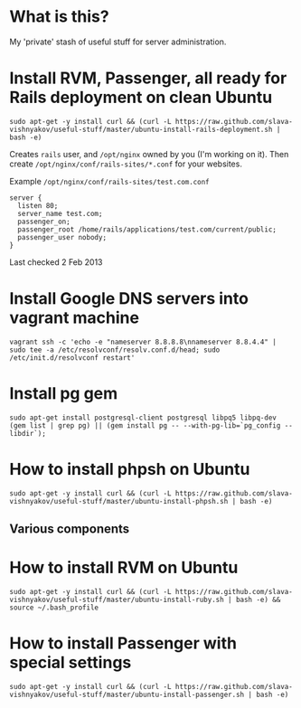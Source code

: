 What is this?
===

My 'private' stash of useful stuff for server administration.

Install RVM, Passenger, all ready for Rails deployment on clean Ubuntu
===

    sudo apt-get -y install curl && (curl -L https://raw.github.com/slava-vishnyakov/useful-stuff/master/ubuntu-install-rails-deployment.sh | bash -e)

Creates `rails` user, and `/opt/nginx` owned by you (I'm working on it). Then create `/opt/nginx/conf/rails-sites/*.conf` for your websites.

Example `/opt/nginx/conf/rails-sites/test.com.conf`

    server {
      listen 80;
      server_name test.com;
      passenger_on;
      passenger_root /home/rails/applications/test.com/current/public;
      passenger_user nobody;
    }

Last checked 2 Feb 2013

Install Google DNS servers into vagrant machine
===

    vagrant ssh -c 'echo -e "nameserver 8.8.8.8\nnameserver 8.8.4.4" | sudo tee -a /etc/resolvconf/resolv.conf.d/head; sudo /etc/init.d/resolvconf restart'

Install pg gem
===

    sudo apt-get install postgresql-client postgresql libpq5 libpq-dev
    (gem list | grep pg) || (gem install pg -- --with-pg-lib=`pg_config --libdir`);

How to install phpsh on Ubuntu
===

    sudo apt-get -y install curl && (curl -L https://raw.github.com/slava-vishnyakov/useful-stuff/master/ubuntu-install-phpsh.sh | bash -e)

Various components
---

How to install RVM on Ubuntu
===

    sudo apt-get -y install curl && (curl -L https://raw.github.com/slava-vishnyakov/useful-stuff/master/ubuntu-install-ruby.sh | bash -e) && source ~/.bash_profile

How to install Passenger with special settings
===

    sudo apt-get -y install curl && (curl -L https://raw.github.com/slava-vishnyakov/useful-stuff/master/ubuntu-install-passenger.sh | bash -e)

